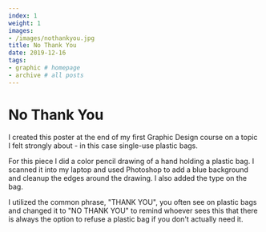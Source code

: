 ```yaml
---
index: 1
weight: 1
images:
- /images/nothankyou.jpg
title: No Thank You
date: 2019-12-16
tags:
- graphic # homepage
- archive # all posts
---
```


# No Thank You
I created this poster at the end of my first Graphic Design course on a topic I felt strongly about - in this case single-use plastic bags.

For this piece I did a color pencil drawing of a hand holding a plastic bag. I scanned it into my laptop and used Photoshop to add a blue background and cleanup the edges around the drawing. I also added the type on the bag.

I utilized the common phrase, "THANK YOU", you often see on plastic bags and changed it to "NO THANK YOU" to remind whoever sees this that there is always the option to refuse a plastic bag if you don't actually need it.